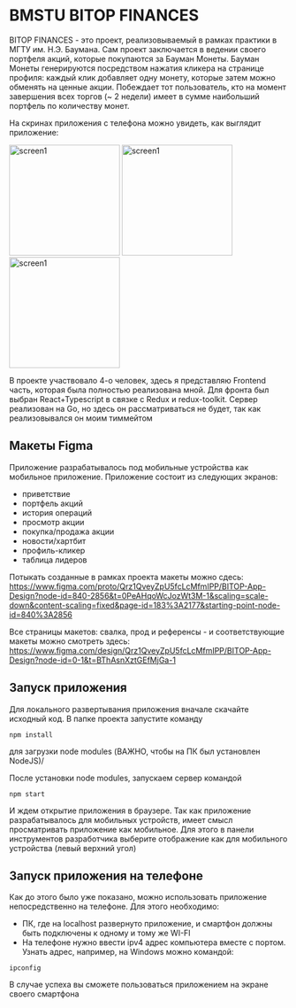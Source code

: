 # BMSTU BITOP FINANCES

BITOP FINANCES - это проект, реализовываемый в рамках практики в МГТУ им. Н.Э. Баумана. Сам проект заключается в ведении своего портфеля акций, которые покупаются за Бауман Монеты. Бауман Монеты генерируются посредством нажатия кликера на странице профиля: каждый клик добавляет одну монету, которые затем можно обменять на ценные акции. Побеждает тот пользователь, кто на момент завершения всех торгов (~ 2 недели) имеет в сумме наибольший портфель по количеству монет.

На скринах приложения с телефона можно увидеть, как выглядит приложение:

<img src="https://github.com/Demonex/project2/assets/63501751/1656578c-144d-4434-875c-db98508b8d01" alt="screen1" width="200"/>
<img src="https://github.com/Demonex/project2/assets/63501751/7c16ec43-7744-4b64-a28d-e9c582f5d0b1" alt="screen1" width="200"/>
<img src="https://github.com/Demonex/project2/assets/63501751/e3161399-1a3f-46cb-abad-a4c96d43abb6" alt="screen1" width="200"/>

В проекте участвовало 4-о человек, здесь я представляю Frontend часть, которая была полностью реализована мной. Для фронта был выбран React+Typescript в связке с Redux и redux-toolkit. Сервер реализован на Go, но здесь он рассматриваться не будет, так как реализовывался он моим тиммейтом

## Макеты Figma

Приложение разрабатывалось под мобильные устройства как мобильное приложение. Приложение состоит из следующих экранов:
* приветствие
* портфель акций
* история операций
* просмотр акции
* покупка/продажа акции
* новости/хартбит
* профиль-кликер
* таблица лидеров

Потыкать созданные в рамках проекта макеты можно сдесь: https://www.figma.com/proto/Qrz1QveyZpU5fcLcMfmIPP/BITOP-App-Design?node-id=840-2856&t=0PeAHqoWcJozWt3M-1&scaling=scale-down&content-scaling=fixed&page-id=183%3A2177&starting-point-node-id=840%3A2856

Все страницы макетов: свалка, прод и референсы - и соответствующие макеты можно смотреть здесь: https://www.figma.com/design/Qrz1QveyZpU5fcLcMfmIPP/BITOP-App-Design?node-id=0-1&t=BThAsnXztGEfMjGa-1

## Запуск приложения

Для локального развертывания приложения вначале скачайте исходный код. В папке проекта запустите команду
```
npm install
```
для загрузки node modules (ВАЖНО, чтобы на ПК был установлен NodeJS)/

После установки node modules, запускаем сервер командой
```
npm start
```

И ждем открытие приложения в браузере. Так как приложение разрабатывалось для мобильных устройств, имеет смысл просматривать приложение как мобильное. Для этого в панели инструментов разработчика выберите отображение как для мобильного устройства (левый верхний угол)

## Запуск приложения на телефоне

Как до этого было уже показано, можно использовать приложение непосредственно на телефоне. Для этого необходимо:
* ПК, где на localhost развернуто приложение, и смартфон должны быть подключены к одному и тому же WI-FI
* На телефоне нужно ввести ipv4 адрес компьютера вместе с портом. Узнать адрес, например, на Windows можно командой:
```
ipconfig
```

В случае успеха вы сможете пользоваться приложением на экране своего смартфона
